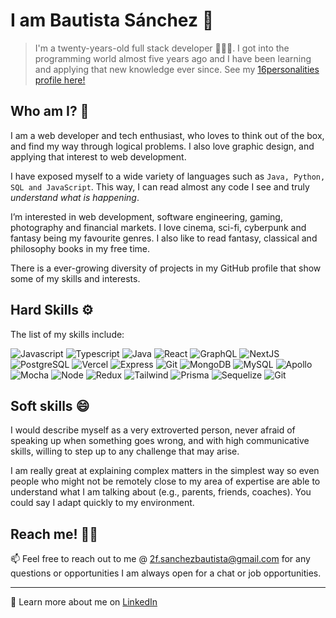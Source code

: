 
#  I am Bautista Sánchez 🥳

> I'm a twenty-years-old full stack developer 👨🏽‍💻. I got into the programming world almost five years ago and I have been learning and applying that new knowledge ever since. See my [16personalities profile here!](https://www.16personalities.com/profiles/3ede20010c15e)

##  Who am I? 🤔
I am a web developer and tech enthusiast, who loves to think out of the box, and find my way through logical problems. I also love graphic design, and applying that interest to web development.

I have exposed myself to a wide variety of languages such as `Java, Python, SQL and JavaScript`. This way, I can read almost any code I see and truly _understand what is happening_.

I’m interested in web development, software engineering, gaming, photography and financial markets. I love cinema, sci-fi, cyberpunk and fantasy being my favourite genres. I also like to read fantasy, classical and philosophy books in my free time.

There is a ever-growing diversity of projects in my GitHub profile that show some of my skills and interests.

## Hard Skills ⚙️
The list of my skills include:
<p>
  <img src='https://img.shields.io/badge/JavaScript-323330?style=for-the-badge&logo=javascript&logoColor=F7DF1E' alt='Javascript'/>
  <img src='https://img.shields.io/badge/TypeScript-007ACC?style=for-the-badge&logo=typescript&logoColor=white' alt='Typescript'/>
  <img src='https://img.shields.io/badge/Java-FA7343?style=for-the-badge&logo=ava&logoColor=white' alt='Java'/>
  <img src='https://img.shields.io/badge/React-20232A?style=for-the-badge&logo=react&logoColor=61DAFB' alt='React'/>
  <img src='https://img.shields.io/badge/GraphQl-E10098?style=for-the-badge&logo=graphql&logoColor=white' alt='GraphQL'/>
  <img src='https://img.shields.io/badge/next.js-000000?style=for-the-badge&logo=nextdotjs&logoColor=white' alt='NextJS'/>
  <img src='https://img.shields.io/badge/PostgreSQL-316192?style=for-the-badge&logo=postgresql&logoColor=white' alt='PostgreSQL'/>
  <img src='https://img.shields.io/badge/Vercel-000000?style=for-the-badge&logo=vercel&logoColor=white' alt='Vercel' />
  <img src='https://img.shields.io/badge/Express.js-000000?style=for-the-badge&logo=express&logoColor=white' alt='Express' />
  <img src='https://img.shields.io/badge/GIT-E44C30?style=for-the-badge&logo=git&logoColor=white' alt='Git' />
  <img src='https://img.shields.io/badge/MongoDB-4EA94B?style=for-the-badge&logo=mongodb&logoColor=white' alt='MongoDB' />
  <img src='https://img.shields.io/badge/MySQL-005C84?style=for-the-badge&logo=mysql&logoColor=white' alt='MySQL' />
  <img src='https://img.shields.io/badge/Apollo%20GraphQL-311C87?&style=for-the-badge&logo=Apollo%20GraphQL&logoColor=white' alt='Apollo' />
  <img src='https://img.shields.io/badge/Mocha-8D6748?style=for-the-badge&logo=Mocha&logoColor=white' alt='Mocha' />
  <img src='https://img.shields.io/badge/Node.js-339933?style=for-the-badge&logo=nodedotjs&logoColor=white' alt='Node' />
  <img src='https://img.shields.io/badge/Redux-593D88?style=for-the-badge&logo=redux&logoColor=white' alt='Redux' />
  <img src='https://img.shields.io/badge/Tailwind_CSS-38B2AC?style=for-the-badge&logo=tailwind-css&logoColor=white' alt='Tailwind' />
  <img src='https://img.shields.io/badge/Prisma-3982CE?style=for-the-badge&logo=Prisma&logoColor=white' alt='Prisma' />
  <img src='https://img.shields.io/badge/Sequelize-52B0E7?style=for-the-badge&logo=Sequelize&logoColor=white' alt='Sequelize' />
  <img src='https://img.shields.io/badge/GIT-E44C30?style=for-the-badge&logo=git&logoColor=white' alt='Git' />
</p>

##  Soft skills 😄

I would describe myself as a very extroverted person, never afraid of speaking up when something goes wrong, and with high communicative skills, willing to step up to any challenge that may arise.

I am really great at explaining complex matters in the simplest way so even people who might not be remotely close to my area of expertise are able to understand what I am talking about (e.g., parents, friends, coaches). You could say I adapt quickly to my environment.

##  Reach me! ✍🏽

📫 Feel free to reach out to me @ 2f.sanchezbautista@gmail.com for any questions or opportunities I am always open for a chat or job opportunities.

---
🎯 Learn more about me on [LinkedIn](https://www.linkedin.com/in/baut-s/)
